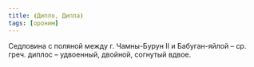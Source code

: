 ```yaml
---
title: ⦗Дипло, Дипла⦘
tags: [ороним]
---
```


Седловина с поляной между г. Чамны-Бурун II и Бабуган-яйлой – ср. греч. диплос –
удвоенный, двойной, согнутый вдвое.
